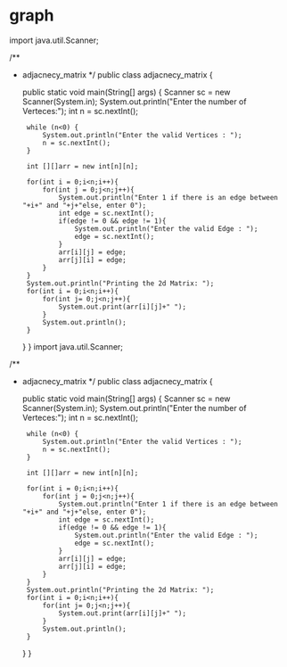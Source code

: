 # graph
import java.util.Scanner;

/**
 * adjacnecy_matrix
 */
public class adjacnecy_matrix {

    public static void main(String[] args) {
        Scanner sc = new Scanner(System.in);
        System.out.println("Enter the number of Verteces:");
        int n = sc.nextInt();

        while (n<0) {
            System.out.println("Enter the valid Vertices : ");
            n = sc.nextInt();
        }

        int [][]arr = new int[n][n];

        for(int i = 0;i<n;i++){
            for(int j = 0;j<n;j++){
                System.out.println("Enter 1 if there is an edge between "+i+" and "+j+"else, enter 0");
                int edge = sc.nextInt();
                if(edge != 0 && edge != 1){
                    System.out.println("Enter the valid Edge : ");
                    edge = sc.nextInt();
                }
                arr[i][j] = edge;
                arr[j][i] = edge;
            }
        }
        System.out.println("Printing the 2d Matrix: ");
        for(int i = 0;i<n;i++){
            for(int j= 0;j<n;j++){
                System.out.print(arr[i][j]+" ");
            }
            System.out.println();
        }

    }
}
import java.util.Scanner;

/**
 * adjacnecy_matrix
 */
public class adjacnecy_matrix {

    public static void main(String[] args) {
        Scanner sc = new Scanner(System.in);
        System.out.println("Enter the number of Verteces:");
        int n = sc.nextInt();

        while (n<0) {
            System.out.println("Enter the valid Vertices : ");
            n = sc.nextInt();
        }

        int [][]arr = new int[n][n];

        for(int i = 0;i<n;i++){
            for(int j = 0;j<n;j++){
                System.out.println("Enter 1 if there is an edge between "+i+" and "+j+"else, enter 0");
                int edge = sc.nextInt();
                if(edge != 0 && edge != 1){
                    System.out.println("Enter the valid Edge : ");
                    edge = sc.nextInt();
                }
                arr[i][j] = edge;
                arr[j][i] = edge;
            }
        }
        System.out.println("Printing the 2d Matrix: ");
        for(int i = 0;i<n;i++){
            for(int j= 0;j<n;j++){
                System.out.print(arr[i][j]+" ");
            }
            System.out.println();
        }

    }
}
